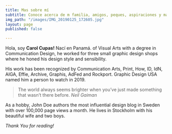 ```yaml
---
title: Mas sobre mí
subtitle: Conoce acerca de m familia, amigos, peques, aspiraciones y más
img_path: "/images/IMG_20190125_172605.jpg"
layout: page
published: false

---
```

 Hola, soy **Carol Cupas!** Nací en Panamá. of Visual Arts with a degree in Communication Design, he worked for three small graphic design shops where he honed his design style and sensibility.

His work has been recognized by Communication Arts, Print, How, ID, IdN, AIGA, Effie, Archive, Graphis, AdFed and Rockport. Graphic Design USA named him a person to watch in 2019.

> The world always seems brighter when you’ve just made something that wasn’t there before. <cite>Neil Gaiman</cite>

As a hobby, John Doe authors the most influential design blog in Sweden with over 100,000 page views a month. He lives in Stockholm with his beautiful wife and two boys.

_Thank You for reading!_